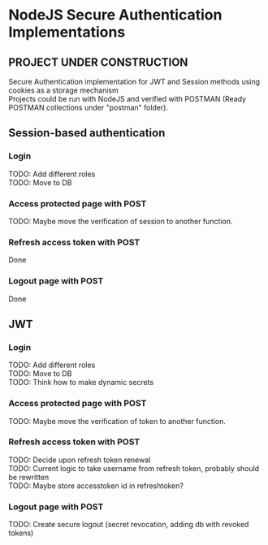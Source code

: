 # NodeJS Secure Authentication Implementations
## PROJECT UNDER CONSTRUCTION
 Secure Authentication implementation for JWT and Session methods using cookies as a storage mechanism<br>
 Projects could be run with NodeJS and verified with POSTMAN (Ready POSTMAN collections under "postman" folder).<br>
 
 ## Session-based authentication
 ### Login
 TODO: Add different roles<br>
 TODO: Move to DB<br>
 ### Access protected page with POST
 TODO: Maybe move the verification of session to another function.<br>
 ### Refresh access token with POST
 Done<br>
 ### Logout page with POST
 Done<br>
 
 ## JWT
 ### Login
 TODO: Add different roles<br>
 TODO: Move to DB<br>
 TODO: Think how to make dynamic secrets<br>
 ### Access protected page with POST
 TODO: Maybe move the verification of token to another function.<br>
 ### Refresh access token with POST
 TODO: Decide upon refresh token renewal<br>
 TODO: Current logic to take username from refresh token, probably should be rewritten<br>
 TODO: Maybe store accesstoken id in refreshtoken?<br>
 ### Logout page with POST
 TODO: Create secure logout (secret revocation, adding db with revoked tokens)
